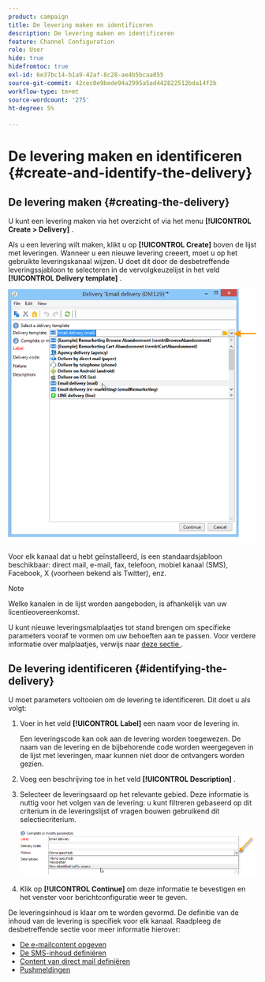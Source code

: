 ```yaml
---
product: campaign
title: De levering maken en identificeren
description: De levering maken en identificeren
feature: Channel Configuration
role: User
hide: true
hidefromtoc: true
exl-id: 6e37bc14-b1a9-42af-8c28-ae4b5bcaa055
source-git-commit: 42cec0e9bede94a2995a5ad442822512bda14f2b
workflow-type: tm+mt
source-wordcount: '275'
ht-degree: 5%

---
```


# De levering maken en identificeren {#create-and-identify-the-delivery}

## De levering maken {#creating-the-delivery}

U kunt een levering maken via het overzicht of via het menu **[!UICONTROL Create > Delivery]** .


Als u een levering wilt maken, klikt u op **[!UICONTROL Create]** boven de lijst met leveringen. Wanneer u een nieuwe levering creeert, moet u op het gebruikte leveringskanaal wijzen. U doet dit door de desbetreffende leveringssjabloon te selecteren in de vervolgkeuzelijst in het veld **[!UICONTROL Delivery template]** .

![](assets/s_ncs_user_wizard_email01_1.png)

Voor elk kanaal dat u hebt geïnstalleerd, is een standaardsjabloon beschikbaar: direct mail, e-mail, fax, telefoon, mobiel kanaal (SMS), Facebook, X (voorheen bekend als Twitter), enz.

>[!NOTE]
>
>Welke kanalen in de lijst worden aangeboden, is afhankelijk van uw licentieovereenkomst.

U kunt nieuwe leveringsmalplaatjes tot stand brengen om specifieke parameters vooraf te vormen om uw behoeften aan te passen. Voor verdere informatie over malplaatjes, verwijs naar [&#x200B; deze sectie &#x200B;](about-templates.md).

## De levering identificeren {#identifying-the-delivery}

U moet parameters voltooien om de levering te identificeren. Dit doet u als volgt:

1. Voer in het veld **[!UICONTROL Label]** een naam voor de levering in.

   Een leveringscode kan ook aan de levering worden toegewezen. De naam van de levering en de bijbehorende code worden weergegeven in de lijst met leveringen, maar kunnen niet door de ontvangers worden gezien.

1. Voeg een beschrijving toe in het veld **[!UICONTROL Description]** .
1. Selecteer de leveringsaard op het relevante gebied. Deze informatie is nuttig voor het volgen van de levering: u kunt filtreren gebaseerd op dit criterium in de leveringslijst of vragen bouwen gebruikend dit selectiecriterium.

   ![](assets/s_ncs_user_email_del_nature.png)

1. Klik op **[!UICONTROL Continue]** om deze informatie te bevestigen en het venster voor berichtconfiguratie weer te geven.

De leveringsinhoud is klaar om te worden gevormd. De definitie van de inhoud van de levering is specifiek voor elk kanaal. Raadpleeg de desbetreffende sectie voor meer informatie hierover:

* [De e-mailcontent opgeven](defining-the-email-content.md)
* [De SMS-inhoud definiëren](sms-create.md#defining-the-sms-content)
* [Content van direct mail definiëren](defining-the-direct-mail-content.md)
* [Pushmeldingen](about-mobile-app-channel.md)
